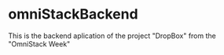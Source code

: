 # omniStackBackend
This is the backend aplication of the project "DropBox" from the "OmniStack Week"
